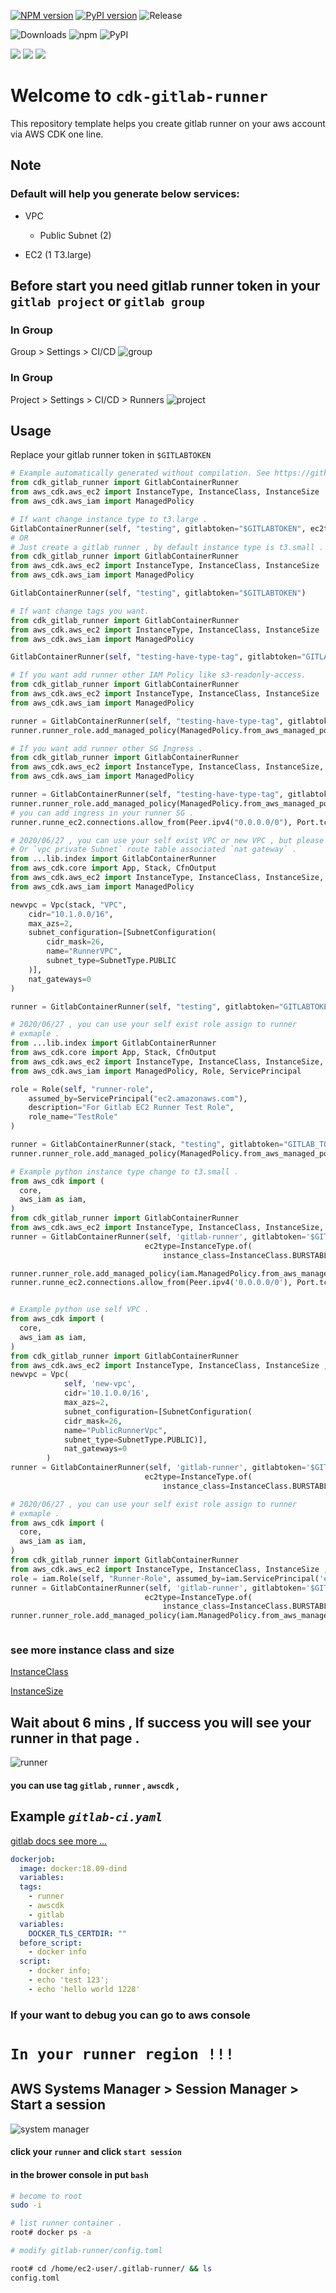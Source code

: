 [![NPM version](https://badge.fury.io/js/cdk-gitlab-runner.svg)](https://badge.fury.io/js/cdk-gitlab-runner)
[![PyPI version](https://badge.fury.io/py/cdk-gitlab-runner.svg)](https://badge.fury.io/py/cdk-gitlab-runner)
![Release](https://github.com/guan840912/cdk-gitlab-runner/workflows/Release/badge.svg)

![Downloads](https://img.shields.io/badge/-DOWNLOADS:-brightgreen?color=gray)
![npm](https://img.shields.io/npm/dt/cdk-gitlab-runner?label=npm&color=orange)
![PyPI](https://img.shields.io/pypi/dm/cdk-gitlab-runner?label=pypi&color=blue)

![](https://img.shields.io/badge/iam_role_self-enable-green=?style=plastic&logo=appveyor)
![](https://img.shields.io/badge/vpc_self-enable-green=?style=plastic&logo=appveyor)
![](https://img.shields.io/badge/1.47.1-stable-green=?style=plastic&logo=appveyor)

# Welcome to `cdk-gitlab-runner`

This repository template helps you create gitlab runner on your aws account via AWS CDK one line.

## Note

### Default will help you generate below services:

* VPC

  * Public Subnet (2)
* EC2 (1 T3.large)

## Before start you need gitlab runner token in your  `gitlab project` or   `gitlab group`

### In Group

Group > Settings > CI/CD
![group](image/group_runner_page.png)

### In Group

Project > Settings > CI/CD > Runners
![project](image/project_runner_page.png)

## Usage

Replace your gitlab runner token in `$GITLABTOKEN`

```python
# Example automatically generated without compilation. See https://github.com/aws/jsii/issues/826
from cdk_gitlab_runner import GitlabContainerRunner
from aws_cdk.aws_ec2 import InstanceType, InstanceClass, InstanceSize
from aws_cdk.aws_iam import ManagedPolicy

# If want change instance type to t3.large .
GitlabContainerRunner(self, "testing", gitlabtoken="$GITLABTOKEN", ec2type=InstanceType.of(InstanceClass.T2, InstanceSize.LARGE))
# OR
# Just create a gitlab runner , by default instance type is t3.small .
from cdk_gitlab_runner import GitlabContainerRunner
from aws_cdk.aws_ec2 import InstanceType, InstanceClass, InstanceSize
from aws_cdk.aws_iam import ManagedPolicy

GitlabContainerRunner(self, "testing", gitlabtoken="$GITLABTOKEN")

# If want change tags you want.
from cdk_gitlab_runner import GitlabContainerRunner
from aws_cdk.aws_ec2 import InstanceType, InstanceClass, InstanceSize
from aws_cdk.aws_iam import ManagedPolicy

GitlabContainerRunner(self, "testing-have-type-tag", gitlabtoken="GITLABTOKEN", tag1="aa", tag2="bb", tag3="cc")

# If you want add runner other IAM Policy like s3-readonly-access.
from cdk_gitlab_runner import GitlabContainerRunner
from aws_cdk.aws_ec2 import InstanceType, InstanceClass, InstanceSize
from aws_cdk.aws_iam import ManagedPolicy

runner = GitlabContainerRunner(self, "testing-have-type-tag", gitlabtoken="GITLABTOKEN", tag1="aa", tag2="bb", tag3="cc")
runner.runner_role.add_managed_policy(ManagedPolicy.from_aws_managed_policy_name("AmazonS3ReadOnlyAccess"))

# If you want add runner other SG Ingress .
from cdk_gitlab_runner import GitlabContainerRunner
from aws_cdk.aws_ec2 import InstanceType, InstanceClass, InstanceSize, Port, Peer
from aws_cdk.aws_iam import ManagedPolicy

runner = GitlabContainerRunner(self, "testing-have-type-tag", gitlabtoken="GITLABTOKEN", tag1="aa", tag2="bb", tag3="cc")
runner.runner_role.add_managed_policy(ManagedPolicy.from_aws_managed_policy_name("AmazonS3ReadOnlyAccess"))
# you can add ingress in your runner SG .
runner.runne_ec2.connections.allow_from(Peer.ipv4("0.0.0.0/0"), Port.tcp(80))

# 2020/06/27 , you can use your self exist VPC or new VPC , but please check your `vpc public Subnet` Auto-assign public IPv4 address == Yes ,
# Or `vpc private Subnet` route table associated `nat gateway` .
from ...lib.index import GitlabContainerRunner
from aws_cdk.core import App, Stack, CfnOutput
from aws_cdk.aws_ec2 import InstanceType, InstanceClass, InstanceSize, Port, Peer, Vpc, SubnetType
from aws_cdk.aws_iam import ManagedPolicy

newvpc = Vpc(stack, "VPC",
    cidr="10.1.0.0/16",
    max_azs=2,
    subnet_configuration=[SubnetConfiguration(
        cidr_mask=26,
        name="RunnerVPC",
        subnet_type=SubnetType.PUBLIC
    )],
    nat_gateways=0
)

runner = GitlabContainerRunner(self, "testing", gitlabtoken="GITLABTOKEN", ec2type=InstanceType.of(InstanceClass.T3, InstanceSize.SMALL), selfvpc=newvpc)

# 2020/06/27 , you can use your self exist role assign to runner
# exmaple .
from ...lib.index import GitlabContainerRunner
from aws_cdk.core import App, Stack, CfnOutput
from aws_cdk.aws_ec2 import InstanceType, InstanceClass, InstanceSize, Port, Peer
from aws_cdk.aws_iam import ManagedPolicy, Role, ServicePrincipal

role = Role(self, "runner-role",
    assumed_by=ServicePrincipal("ec2.amazonaws.com"),
    description="For Gitlab EC2 Runner Test Role",
    role_name="TestRole"
)

runner = GitlabContainerRunner(stack, "testing", gitlabtoken="GITLAB_TOKEN", ec2iamrole=role)
runner.runner_role.add_managed_policy(ManagedPolicy.from_aws_managed_policy_name("AmazonS3ReadOnlyAccess"))
```

```python
# Example python instance type change to t3.small .
from aws_cdk import (
  core,
  aws_iam as iam,
)
from cdk_gitlab_runner import GitlabContainerRunner
from aws_cdk.aws_ec2 import InstanceType, InstanceClass, InstanceSize, Peer, Port
runner = GitlabContainerRunner(self, 'gitlab-runner', gitlabtoken='$GITLABTOKEN',
                              ec2type=InstanceType.of(
                                  instance_class=InstanceClass.BURSTABLE3, instance_size=InstanceSize.SMALL), tag1='aa',tag2='bb',tag3='cc')

runner.runner_role.add_managed_policy(iam.ManagedPolicy.from_aws_managed_policy_name("AmazonS3ReadOnlyAccess"))
runner.runne_ec2.connections.allow_from(Peer.ipv4('0.0.0.0/0'), Port.tcp(80))


# Example python use self VPC .
from aws_cdk import (
  core,
  aws_iam as iam,
)
from cdk_gitlab_runner import GitlabContainerRunner
from aws_cdk.aws_ec2 import InstanceType, InstanceClass, InstanceSize ,Vpc ,SubnetType, SubnetConfiguration
newvpc = Vpc(
            self, 'new-vpc',
            cidr='10.1.0.0/16',
            max_azs=2,
            subnet_configuration=[SubnetConfiguration(
            cidr_mask=26,
            name="PublicRunnerVpc",
            subnet_type=SubnetType.PUBLIC)],
            nat_gateways=0
        )
runner = GitlabContainerRunner(self, 'gitlab-runner', gitlabtoken='$GITLABTOKEN',
                              ec2type=InstanceType.of(
                                  instance_class=InstanceClass.BURSTABLE3, instance_size=InstanceSize.SMALL),selfvpc=newvpc)

# 2020/06/27 , you can use your self exist role assign to runner
# exmaple .
from aws_cdk import (
  core,
  aws_iam as iam,
)
from cdk_gitlab_runner import GitlabContainerRunner
from aws_cdk.aws_ec2 import InstanceType, InstanceClass, InstanceSize ,Vpc ,SubnetType, SubnetConfiguration
role = iam.Role(self, "Runner-Role", assumed_by=iam.ServicePrincipal('ec2.amazonaws.com')
runner = GitlabContainerRunner(self, 'gitlab-runner', gitlabtoken='$GITLABTOKEN',
                              ec2type=InstanceType.of(
                                  instance_class=InstanceClass.BURSTABLE3, instance_size=InstanceSize.SMALL),ec2iamrole=role)
runner.runner_role.add_managed_policy(iam.ManagedPolicy.from_aws_managed_policy_name("AmazonS3ReadOnlyAccess"))



```

### see more instance class and size

[InstanceClass](https://docs.aws.amazon.com/cdk/api/latest/docs/@aws-cdk_aws-ec2.InstanceClass.html)

[InstanceSize](https://docs.aws.amazon.com/cdk/api/latest/docs/@aws-cdk_aws-ec2.InstanceSize.html)

## Wait about 6 mins , If success you will see your runner in that page .

![runner](image/group_runner2.png)

#### you can use tag `gitlab` , `runner` , `awscdk`  ,

## Example     *`gitlab-ci.yaml`*

[gitlab docs see more ...](https://docs.gitlab.com/ee/ci/yaml/README.html)

```yaml
dockerjob:
  image: docker:18.09-dind
  variables:
  tags:
    - runner
    - awscdk
    - gitlab
  variables:
    DOCKER_TLS_CERTDIR: ""
  before_script:
    - docker info
  script:
    - docker info;
    - echo 'test 123';
    - echo 'hello world 1228'
```

### If your want to debug you can go to aws console

# `In your runner region !!!`

## AWS Systems Manager  >  Session Manager  >  Start a session

![system manager](image/session.png)

#### click your `runner` and click `start session`

#### in the brower console in put `bash`

```bash
# become to root
sudo -i

# list runner container .
root# docker ps -a

# modify gitlab-runner/config.toml

root# cd /home/ec2-user/.gitlab-runner/ && ls
config.toml

```
